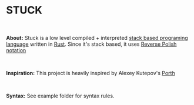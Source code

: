 # STUCK

</br>

**About:**
Stuck is a low level compiled + interpreted [stack based programing language](https://en.wikipedia.org/wiki/Stack-oriented_programming) written in [Rust](https://www.rust-lang.org). Since it's stack based, it uses [Reverse Polish notation](https://en.wikipedia.org/wiki/Reverse_Polish_notation)

</br>

**Inspiration:**
This project is heavily inspired by Alexey Kutepov's [Porth](https://gitlab.com/tsoding/porth)

</br>

**Syntax:**
See example folder for syntax rules.

